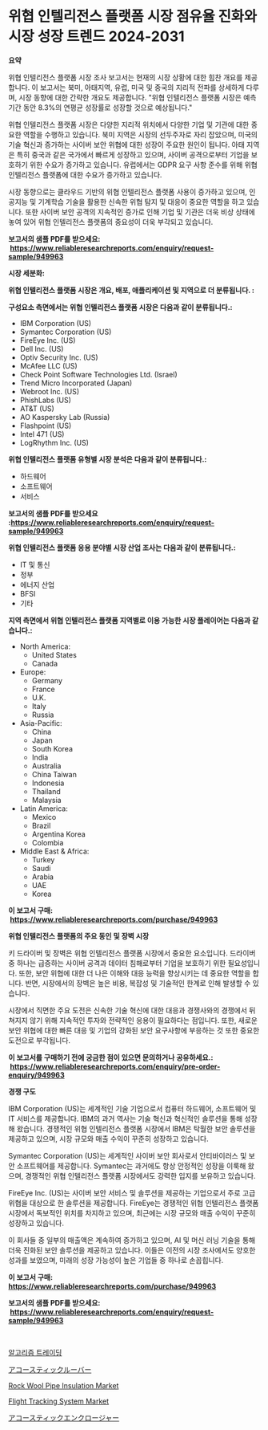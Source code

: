 <p><h1>위협 인텔리전스 플랫폼 시장 점유율 진화와 시장 성장 트렌드 2024-2031</h1></p><p><strong>요약</strong></p>
<p><p>위협 인텔리전스 플랫폼 시장 조사 보고서는 현재의 시장 상황에 대한 힘찬 개요를 제공합니다. 이 보고서는 북미, 아태지역, 유럽, 미국 및 중국의 지리적 전파를 상세하게 다루며, 시장 동향에 대한 간략한 개요도 제공합니다. "위협 인텔리전스 플랫폼 시장은 예측 기간 동안 8.3%의 연평균 성장률로 성장할 것으로 예상됩니다."</p><p>위협 인텔리전스 플랫폼 시장은 다양한 지리적 위치에서 다양한 기업 및 기관에 대한 중요한 역할을 수행하고 있습니다. 북미 지역은 시장의 선두주자로 자리 잡았으며, 미국의 기술 혁신과 증가하는 사이버 보안 위협에 대한 성장이 주요한 원인이 됩니다. 아태 지역은 특히 중국과 같은 국가에서 빠르게 성장하고 있으며, 사이버 공격으로부터 기업을 보호하기 위한 수요가 증가하고 있습니다. 유럽에서는 GDPR 요구 사항 준수를 위해 위협 인텔리전스 플랫폼에 대한 수요가 증가하고 있습니다.</p><p>시장 동향으로는 클라우드 기반의 위협 인텔리전스 플랫폼 사용이 증가하고 있으며, 인공지능 및 기계학습 기술을 활용한 신속한 위협 탐지 및 대응이 중요한 역할을 하고 있습니다. 또한 사이버 보안 공격의 지속적인 증가로 인해 기업 및 기관은 더욱 비상 상태에 놓여 있어 위협 인텔리전스 플랫폼의 중요성이 더욱 부각되고 있습니다.</p></p>
<p><strong>보고서의 샘플 PDF를 받으세요: &nbsp;<a href="https://www.reliableresearchreports.com/enquiry/request-sample/949963">https://www.reliableresearchreports.com/enquiry/request-sample/949963</a></strong></p>
<p><strong>시장 세분화:</strong></p>
<p><strong> 위협 인텔리전스 플랫폼 시장은 개요, 배포, 애플리케이션 및 지역으로 더 분류됩니다. :</strong></p>
<p><strong>구성요소 측면에서는 위협 인텔리전스 플랫폼 시장은 다음과 같이 분류됩니다.:</strong></p>
<p><ul><li>IBM Corporation (US)</li><li>Symantec Corporation (US)</li><li>FireEye Inc. (US)</li><li>Dell Inc. (US)</li><li>Optiv Security Inc. (US)</li><li>McAfee LLC (US)</li><li>Check Point Software Technologies Ltd. (Israel)</li><li>Trend Micro Incorporated (Japan)</li><li>Webroot Inc. (US)</li><li>PhishLabs (US)</li><li>AT&T (US)</li><li>AO Kaspersky Lab (Russia)</li><li>Flashpoint (US)</li><li>Intel 471 (US)</li><li>LogRhythm Inc. (US)</li></ul></p>
<p><strong> 위협 인텔리전스 플랫폼 유형별 시장 분석은 다음과 같이 분류됩니다.:</strong></p>
<p><ul><li>하드웨어</li><li>소프트웨어</li><li>서비스</li></ul></p>
<p><strong>보고서의 샘플 PDF를 받으세요 :<a href="https://www.reliableresearchreports.com/enquiry/request-sample/949963">https://www.reliableresearchreports.com/enquiry/request-sample/949963</a></strong></p>
<p><strong> 위협 인텔리전스 플랫폼 응용 분야별 시장 산업 조사는 다음과 같이 분류됩니다.:</strong></p>
<p><ul><li>IT 및 통신</li><li>정부</li><li>에너지 산업</li><li>BFSI</li><li>기타</li></ul></p>
<p><strong>지역 측면에서 위협 인텔리전스 플랫폼 지역별로 이용 가능한 시장 플레이어는 다음과 같습니다.:</strong></p>
<p><ul>
    <li>
        North America:
        <ul>
            <li>United States</li>
            <li>Canada</li>
        </ul>
    </li>
    <li>
        Europe:
        <ul>
            <li>Germany</li>
            <li>France</li>
            <li>U.K.</li>
            <li>Italy</li>
            <li>Russia</li>
        </ul>
    </li>
    <li>
        Asia-Pacific:
        <ul>
            <li>China</li>
            <li>Japan</li>
            <li>South Korea</li>
            <li>India</li>
            <li>Australia</li>
            <li>China Taiwan</li>
            <li>Indonesia</li>
            <li>Thailand</li>
            <li>Malaysia</li>
        </ul>
    </li>
    <li>
        Latin America:
        <ul>
            <li>Mexico</li>
            <li>Brazil</li>
            <li>Argentina Korea</li>
            <li>Colombia</li>
        </ul>
    </li>
    <li>
        Middle East & Africa:
        <ul>
            <li>Turkey</li>
            <li>Saudi</li>
            <li>Arabia</li>
            <li>UAE</li>
            <li>Korea</li>
        </ul>
    </li>
    </ul></p>
<p><strong>이 보고서 구매: &nbsp;<a href="https://www.reliableresearchreports.com/purchase/949963">https://www.reliableresearchreports.com/purchase/949963</a></strong></p>
<p><strong>위협 인텔리전스 플랫폼의 주요 동인 및 장벽 시장</strong></p>
<p><p>키 드라이버 및 장벽은 위협 인텔리전스 플랫폼 시장에서 중요한 요소입니다. 드라이버 중 하나는 급증하는 사이버 공격과 데이터 침해로부터 기업을 보호하기 위한 필요성입니다. 또한, 보안 위협에 대한 더 나은 이해와 대응 능력을 향상시키는 데 중요한 역할을 합니다. 반면, 시장에서의 장벽은 높은 비용, 복잡성 및 기술적인 한계로 인해 발생할 수 있습니다. </p><p>시장에서 직면한 주요 도전은 신속한 기술 혁신에 대한 대응과 경쟁사와의 경쟁에서 뒤쳐지지 않기 위해 지속적인 투자와 전략적인 응용이 필요하다는 점입니다. 또한, 새로운 보안 위협에 대한 빠른 대응 및 기업의 강화된 보안 요구사항에 부응하는 것 또한 중요한 도전으로 부각됩니다.</p></p>
<p><strong>이 보고서를 구매하기 전에 궁금한 점이 있으면 문의하거나 공유하세요.: &nbsp;<a href="https://www.reliableresearchreports.com/enquiry/pre-order-enquiry/949963">https://www.reliableresearchreports.com/enquiry/pre-order-enquiry/949963</a></strong></p>
<p><strong>경쟁 구도</strong></p>
<p><p>IBM Corporation (US)는 세계적인 기술 기업으로서 컴퓨터 하드웨어, 소프트웨어 및 IT 서비스를 제공합니다. IBM의 과거 역사는 기술 혁신과 혁신적인 솔루션을 통해 성장해 왔습니다. 경쟁적인 위협 인텔리전스 플랫폼 시장에서 IBM은 탁월한 보안 솔루션을 제공하고 있으며, 시장 규모와 매출 수익이 꾸준히 성장하고 있습니다.</p><p>Symantec Corporation (US)는 세계적인 사이버 보안 회사로서 안티바이러스 및 보안 소프트웨어를 제공합니다. Symantec는 과거에도 항상 안정적인 성장을 이룩해 왔으며, 경쟁적인 위협 인텔리전스 플랫폼 시장에서도 강력한 입지를 보유하고 있습니다.</p><p>FireEye Inc. (US)는 사이버 보안 서비스 및 솔루션을 제공하는 기업으로서 주로 고급 위협을 대상으로 한 솔루션을 제공합니다. FireEye는 경쟁적인 위협 인텔리전스 플랫폼 시장에서 독보적인 위치를 차지하고 있으며, 최근에는 시장 규모와 매출 수익이 꾸준히 성장하고 있습니다.</p><p>이 회사들 중 일부의 매출액은 계속하여 증가하고 있으며, AI 및 머신 러닝 기술을 통해 더욱 진화된 보안 솔루션을 제공하고 있습니다. 이들은 이전의 시장 조사에서도 양호한 성과를 보였으며, 미래의 성장 가능성이 높은 기업들 중 하나로 손꼽힙니다.</p></p>
<p><strong>이 보고서 구매: &nbsp; <a href="https://www.reliableresearchreports.com/purchase/949963">https://www.reliableresearchreports.com/purchase/949963</a></strong></p>
<p><strong>보고서의 샘플 PDF를 받으세요: &nbsp;<a href="https://www.reliableresearchreports.com/enquiry/request-sample/949963">https://www.reliableresearchreports.com/enquiry/request-sample/949963</a></strong><strong></strong></p>
<p>&nbsp;</p>
<p><p><a href="https://github.com/lkwggful07722/Market-Research-Report-List-1/blob/main/91805529791.md">알고리즘 트레이딩</a></p><p><a href="https://github.com/mathieurico66/Market-Research-Report-List-1/blob/main/612170710632.md">アコースティックルーバー</a></p><p><a href="https://full-wildebeest-80b.notion.site/Decoding-the-Rock-Wool-Pipe-Insulation-Market-A-Deep-Dive-into-the-Latest-Market-Trends-Market-Seg-1692116aeb6c44a692bca22a72300795">Rock Wool Pipe Insulation Market</a></p><p><a href="https://issuu.com/reportprime-2/docs/flight-tracking-system-market-size-2030.pptx">Flight Tracking System Market</a></p><p><a href="https://github.com/ycmtqqhvk3273/Market-Research-Report-List-1/blob/main/852264910631.md">アコースティックエンクロージャー</a></p></p>